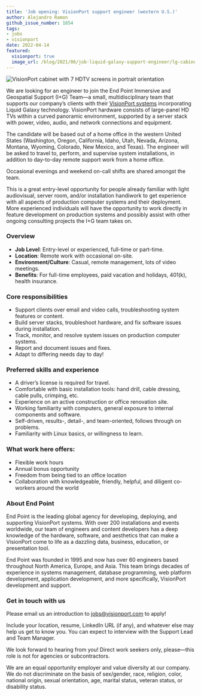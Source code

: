 ```yaml
---
title: 'Job opening: VisionPort support engineer (western U.S.)'
author: Alejandro Ramon
github_issue_number: 1854
tags:
- jobs
- visionport
date: 2022-04-14
featured:
  visionport: true
  image_url: /blog/2021/06/job-liquid-galaxy-support-engineer/lg-cabinet.jpg
---
```


![VisionPort cabinet with 7 HDTV screens in portrait orientation](/blog/2021/06/job-liquid-galaxy-support-engineer/lg-cabinet.jpg)

We are looking for an engineer to join the End Point Immersive and Geospatial Support (I+G) Team—​a small, multidisciplinary team that supports our company’s clients with their [VisionPort systems](https://www.visionport.com/) incorporating Liquid Galaxy technology. VisionPort hardware consists of large-panel HD TVs within a curved panoramic environment, supported by a server stack with power, video, audio, and network connections and equipment.

The candidate will be based out of a home office in the western United States (Washington, Oregon, California, Idaho, Utah, Nevada, Arizona, Montana, Wyoming, Colorado, New Mexico, and Texas). The engineer will be asked to travel to, perform, and supervise system installations, in addition to day-to-day remote support work from a home office.

Occasional evenings and weekend on-call shifts are shared amongst the team.

This is a great entry-level opportunity for people already familiar with light audiovisual, server room, and/or installation handiwork to get experience with all aspects of production computer systems and their deployment. More experienced individuals will have the opportunity to work directly in feature development on production systems and possibly assist with other ongoing consulting projects the I+G team takes on.

### Overview

- **Job Level**: Entry-level or experienced, full-time or part-time.
- **Location**: Remote work with occasional on-site.
- **Environment/​Culture**: Casual, remote management, lots of video meetings.
- **Benefits**: For full-time employees, paid vacation and holidays, 401(k), health insurance.

### Core responsibilities

- Support clients over email and video calls, troubleshooting system features or content.
- Build server stacks, troubleshoot hardware, and fix software issues during installation.
- Track, monitor, and resolve system issues on production computer systems.
- Report and document issues and fixes.
- Adapt to differing needs day to day!

### Preferred skills and experience

- A driver’s license is required for travel.
- Comfortable with basic installation tools: hand drill, cable dressing, cable pulls, crimping, etc.
- Experience on an active construction or office renovation site.
- Working familiarity with computers, general exposure to internal components and software.
- Self-driven, results-, detail-, and team-oriented, follows through on problems.
- Familiarity with Linux basics, or willingness to learn.

### What work here offers:

- Flexible work hours
- Annual bonus opportunity
- Freedom from being tied to an office location
- Collaboration with knowledgeable, friendly, helpful, and diligent co-workers around the world

### About End Point

End Point is the leading global agency for developing, deploying, and supporting VisionPort systems. With over 200 installations and events worldwide, our team of engineers and content developers has a deep knowledge of the hardware, software, and aesthetics that can make a VisionPort come to life as a dazzling data, business, education, or presentation tool.

End Point was founded in 1995 and now has over 60 engineers based throughout North America, Europe, and Asia. This team brings decades of experience in systems management, database programming, web platform development, application development, and more specifically, VisionPort development and support.

### Get in touch with us

Please email us an introduction to jobs@visionport.com to apply!

Include your location, resume, LinkedIn URL (if any), and whatever else may help us get to know you. You can expect to interview with the Support Lead and Team Manager.

We look forward to hearing from you! Direct work seekers only, please—​this role is not for agencies or subcontractors.

We are an equal opportunity employer and value diversity at our company. We do not discriminate on the basis of sex/​gender, race, religion, color, national origin, sexual orientation, age, marital status, veteran status, or disability status.

<script type="application/ld+json">
{
  "@context": "http://schema.org/",
  "@type": "JobPosting",
  "title": "VisionPort support engineer",
  "description": "<p>We are looking for an engineer to join the End Point Immersive and Geospatial Support (I+G) Team—a small, multidisciplinary team that supports our company’s clients with their VisionPort systems incorporating Liquid Galaxy technology. VisionPort hardware consists of large-panel HD TVs within a curved panoramic environment, supported by a server stack with power, video, audio, and network connections and equipment.</p><p>The candidate will be based out of a home office in the western United States (Washington, Oregon, California, Idaho, Utah, Nevada, Arizona, Montana, Wyoming, Colorado, New Mexico, and Texas). The engineer will be asked to travel to, perform, and supervise system installations, in addition to day-to-day remote support work from a home office.</p><p>Occasional evenings and weekend on-call shifts are shared amongst the team.</p><p>This is a great entry-level opportunity for people already familiar with light audiovisual, server room, and/or installation handiwork to get experience with all aspects of production computer systems and their deployment. More experienced individuals will have the opportunity to work directly in feature development on production systems and possibly assist with other ongoing consulting projects the I+G team takes on.</p><p><strong>Overview</strong></p><ul><li>Job LevelEntry-level or experienced, full-time or part-time.</li><li>LocationRemote work with occasional on-site.</li><li>Environment/Culture: Casual, remote management, lots of video meetings.</li><li>Benefits: For full-time employees, paid vacation and holidays, 401(k), health insurance.</li></ul><p><strong>Core responsibilities</strong></p><ul><li>Support clients over email and video calls, troubleshooting system features or content.</li><li>Build server stacks, troubleshoot hardware, and fix software issues during installation.</li><li>Track, monitor, and resolve system issues on production computer systems.</li><li>Report and document issues and fixes.</li><li>Adapt to differing needs day to day!</li></ul><p><strong>Preferred skills and experience</strong></p><ul><li>A driver’s license is required for travel.</li><li>Comfortable with basic installation tools: hand drill, cable dressing, cable pulls, crimping, etc.</li><li>Experience on an active construction or office renovation site.</li><li>Working familiarity with computers, general exposure to internal components and software.</li><li>Self-driven, results-, detail-, and team-oriented, follows through on problems.</li><li>Familiarity with Linux basics, or willingness to learn.</li></ul><p><strong>What work here offers:</strong></p><ul><li>Flexible work hours</li><li>Annual bonus opportunity</li><li>Freedom from being tied to an office location</li><li>Collaboration with knowledgeable, friendly, helpful, and diligent co-workers around the world</li></ul><p><strong>About End Point</strong></p><p>End Point is the leading global agency for developing, deploying, and supporting VisionPort systems. With over 200 installations and events worldwide, our team of engineers and content developers has a deep knowledge of the hardware, software, and aesthetics that can make a VisionPort come to life as a dazzling data, business, education, or presentation tool.</p><p>End Point was founded in 1995 and now has over 60 engineers based throughout North America, Europe, and Asia. This team brings decades of experience in systems management, database programming, web platform development, application development, and more specifically, VisionPort development and support.</p><p><strong>Get in touch with us</strong></p>Please email us an introduction to <a href=\"jobs@visionport.com\">jobs@visionport.com</a> to apply!</p><p>Include your location, resume, LinkedIn URL (if any), and whatever else may help us get to know you. You can expect to interview with the Support Lead and Team Manager.</p><p>We look forward to hearing from you! Direct work seekers only, please—this role is not for agencies or subcontractors.</p><p>We are an equal opportunity employer and value diversity at our company. We do not discriminate on the basis of sex/gender, race, religion, color, national origin, sexual orientation, age, marital status, veteran status, or disability status.</p>",
  "identifier": {
    "@type": "PropertyValue",
    "name": "End Point Corporation",
    "value": "visionport-202204"
  },
  "datePosted": "2022-04-14",
  "validThrough": "2022-07-14",
  "employmentType": ["FULL_TIME", "PART_TIME"],
  "hiringOrganization": {
    "@type": "Organization",
    "name": "End Point Corporation",
    "sameAs": "https://www.endpointdev.com/blog/2022/04/job-visionport-support-engineer/",
    "logo": "https://www.endpointdev.com/images/favicon.ico"
  },
  "applicantLocationRequirements": [
    {
      "@type": "State",
      "name": "Washington, USA"
    },
    {
      "@type": "State",
      "name": "Oregon, USA"
    },
    {
      "@type": "State",
      "name": "California, USA"
    },
    {
      "@type": "State",
      "name": "Idaho, USA"
    },
    {
      "@type": "State",
      "name": "Utah, USA"
    },
    {
      "@type": "State",
      "name": "Nevada, USA"
    },
    {
      "@type": "State",
      "name": "Arizona, USA"
    },
    {
      "@type": "State",
      "name": "Montana, USA"
    },
    {
      "@type": "State",
      "name": "Wyoming, USA"
    },
    {
      "@type": "State",
      "name": "Colorado, USA"
    },
    {
      "@type": "State",
      "name": "New Mexico, USA"
    },
    {
      "@type": "State",
      "name": "Texas, USA"
    }
  ],
  "jobLocationType": "TELECOMMUTE"
}
</script>
